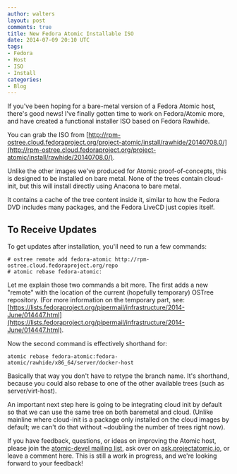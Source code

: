 ```yaml
---
author: walters
layout: post
comments: true
title: New Fedora Atomic Installable ISO
date: 2014-07-09 20:10 UTC
tags:
- Fedora
- Host
- ISO
- Install
categories:
- Blog
---
```

If you've been hoping for a bare-metal version of a Fedora Atomic host, there's good news! I've finally gotten time to work on Fedora/Atomic more, and have created a functional installer ISO based on Fedora Rawhide. 

You can grab the ISO from [http://rpm-ostree.cloud.fedoraproject.org/project-atomic/install/rawhide/20140708.0/](http://rpm-ostree.cloud.fedoraproject.org/project-atomic/install/rawhide/20140708.0/). 

Unlike the other images we've produced for Atomic proof-of-concepts, this is designed to be installed on bare metal. None of the trees contain cloud-init, but this will install directly using Anacona to bare metal. 

It contains a cache of the tree content inside it, similar to how the Fedora DVD includes many packages, and the Fedora LiveCD just copies itself. 

## To Receive Updates 

To get updates after installation, you'll need to run a few commands:

    # ostree remote add fedora-atomic http://rpm-ostree.cloud.fedoraproject.org/repo
    # atomic rebase fedora-atomic:

Let me explain those two commands a bit more.  The first adds a new "remote" with the location of the current (hopefully temporary) OSTree repository.  (For more information on the temporary part, see: [https://lists.fedoraproject.org/pipermail/infrastructure/2014-June/014447.html](https://lists.fedoraproject.org/pipermail/infrastructure/2014-June/014447.html).

Now the second command is effectively shorthand for:

    atomic rebase fedora-atomic:fedora-atomic/rawhide/x86_64/server/docker-host

Basically that way you don't have to retype the branch name.  It's shorthand, because you could also rebase to one of the other available trees (such as server/virt-host).

An important next step here is going to be integrating cloud init by default so that we can use the same tree on both baremetal and cloud.  (Unlike mainline where cloud-init is a package only installed on the cloud images by default; we can't do that without ~doubling the number of trees right now).

If you have feedback, questions, or ideas on improving the Atomic host, please join the [atomic-devel mailing list](https://lists.projectatomic.io/mailman/listinfo/atomic-devel), ask over on [ask.projectatomic.io](http://ask.projectatomic.io), or leave a comment here. This is still a work in progress, and we're looking forward to your feedback! 
